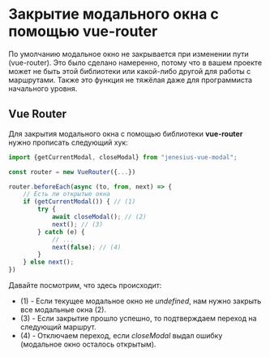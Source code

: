 # Закрытие модального окна с помощью vue-router

По умолчанию модальное окно не закрывается при изменении пути (vue-router). Это было сделано намеренно, потому что
в вашем проекте может не быть этой библиотеки или какой-либо другой для работы с маршрутами. Также это
функция не тяжёлая даже для программиста начального уровня.

## Vue Router
Для закрытия модального окна с помощью библиотеки **vue-router** нужно прописать следующий хук:

```ts
import {getCurrentModal, closeModal} from "jenesius-vue-modal";

const router = new VueRouter({...})

router.beforeEach(async (to, from, next) => {
    // Есть ли открытые окна
    if (getCurrentModal()) { // (1)
        try {
            await closeModal(); // (2)
            next(); // (3)
        } catch (e) {
            // ...
            next(false); // (4)
        }
    } else next();
})
```

  Давайте посмотрим, что здесь происходит:
- (1) - Если текущее модальное окно не *undefined*, нам нужно закрыть все модальные окна (2).
- (3) - Если закрытие прошло успешно, то подтверждаем переход на следующий маршрут.
- (4) - Отключаем переход, если *closeModal* выдал ошибку (модальное окно осталось открытым).